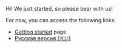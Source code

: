 Hi! We just started, so please bear with us!

For now, you can access the following links:

- [Getting started](getting-started.md) page
- [Русская версия (🇷🇺)](ru/)
